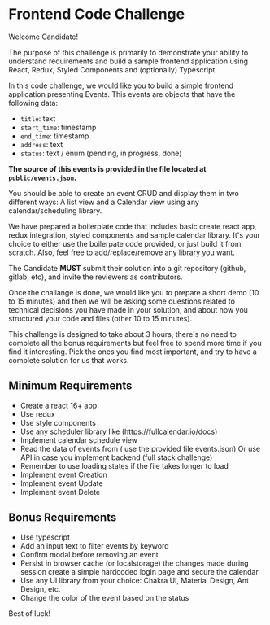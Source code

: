# Frontend Code Challenge

Welcome Candidate!

The purpose of this challenge is primarily to demonstrate your ability to understand requirements and build a sample frontend application using React, Redux, Styled Components and (optionally) Typescript.

In this code challenge, we would like you to build a simple frontend application presenting Events. This events are objects that have the following data:

- `title`: text              
- `start_time`: timestamp
- `end_time`: timestamp
- `address`: text
- `status`: text / enum (pending, in progress, done)

__The source of this events is provided in the file located at `public/events.json`.__

You should be able to create an event CRUD and display them in two different ways: A list view and a Calendar view using any calendar/scheduling library.

We have prepared a boilerplate code that includes basic create react app, redux integration, styled components and sample calendar library. It's your choice to either use the boilerpate code provided, or just build it from scratch. Also, feel free to add/replace/remove any library you want.

The Candidate **MUST** submit their solution into a git repository (github, gitlab, etc), and invite the reviewers as contributors. 

Once the challange is done, we would like you to prepare a short demo (10 to 15 minutes) and then we will be asking some questions related to technical decisions you have made in your solution, and about how you structured your code and files (other 10 to 15 minutes).

This challenge is designed to take about 3 hours, there's no need to complete all the bonus requirements but feel free to spend more time if you find it interesting. Pick the ones you find most important, and try to have a complete solution for us that works.

## Minimum Requirements
- Create a react 16+ app
- Use redux 
- Use style components
- Use any scheduler library like (https://fullcalendar.io/docs)
- Implement calendar schedule view
- Read the data of events from ( use the provided file events.json) Or use API in case you implement backend (full stack challenge)
- Remember to use loading states if the file takes longer to load
- Implement event Creation
- Implement event Update
- Implement event Delete

## Bonus Requirements
- Use typescript
- Add an input text to filter events by keyword 
- Confirm modal before removing an event 
- Persist in browser cache (or localstorage) the changes made during session 
create a simple hardcoded login page and secure the calendar
- Use any UI library from your choice: Chakra UI, Material Design, Ant Design, etc.
- Change the color of the event based on the status


Best of luck!
